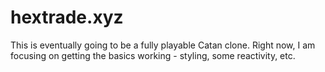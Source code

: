 # hextrade.xyz

This is eventually going to be a fully playable Catan clone.
Right now, I am focusing on getting the basics working - styling, some reactivity, etc.
